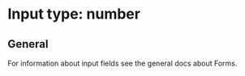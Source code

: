 # Input type: number 

## General

For information about input fields see the general docs about Forms.

